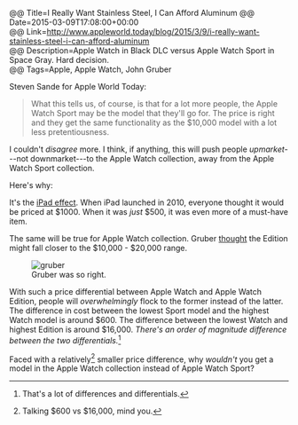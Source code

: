 @@ Title=I Really Want Stainless Steel, I Can Afford Aluminum 
@@ Date=2015-03-09T17:08:00+00:00  
@@ Link=http://www.appleworld.today/blog/2015/3/9/i-really-want-stainless-steel-i-can-afford-aluminum  
@@ Description=Apple Watch in Black DLC versus Apple Watch Sport in Space Gray. Hard decision.  
@@ Tags=Apple, Apple Watch, John Gruber  

Steven Sande for Apple World Today: 
>What this tells us, of course, is that for a lot more people, the Apple Watch Sport may be the model that they'll go for. The price is right and they get the same functionality as the $10,000 model with a lot less pretentiousness.

I couldn't *disagree* more. I think, if anything, this will push people *upmarket*---not downmarket---to the Apple Watch collection, away from the Apple Watch Sport collection. 

Here's why:

It's the [iPad effect][daringfireball]. When iPad launched in 2010, everyone thought it would be priced at $1000. When it was *just* $500, it was even more of a must-have item.

The same will be true for Apple Watch collection. Gruber [thought][daringfireball 2] the Edition might fall closer to the $10,000 - $20,000 range. 

<figure>
	<img src="http://d.pr/i/1epcH+" alt="gruber" />
	<figcaption>Gruber was so right.</figcaption>
</figure>

With such a price differential between Apple Watch and Apple Watch Edition, people will *overwhelmingly* flock to the former instead of the latter. The difference in cost between the lowest Sport model and the highest Watch model is around $600. The difference between the lowest Watch and highest Edition is around $16,000. *There's an order of magnitude difference between the two differentials.*[^th]

Faced with a relatively[^ta] smaller price difference, why *wouldn't* you get a model in the Apple Watch collection instead of Apple Watch Sport?

[^th]: That's a lot of differences and differentials.
[^ta]: Talking $600 vs $16,000, mind you.

[daringfireball]: http://daringfireball.net/2010/04/the_ipad
[daringfireball 2]: http://daringfireball.net/2015/02/apple_watch_pricing